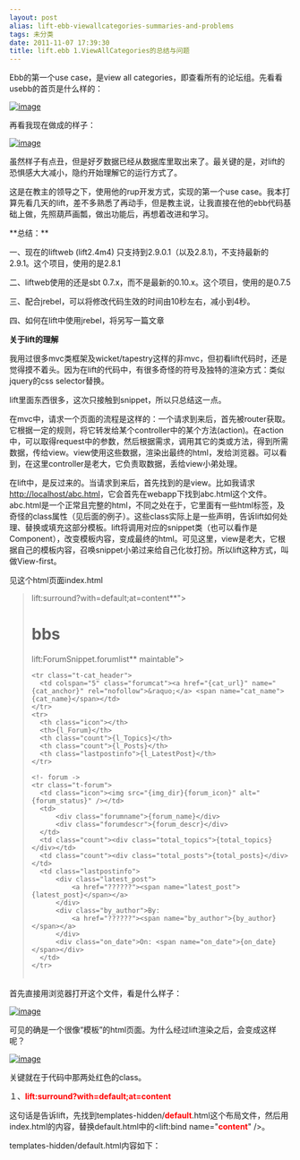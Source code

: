 ```yaml
---
layout: post
alias: lift-ebb-viewallcategories-summaries-and-problems
tags: 未分类
date: 2011-11-07 17:39:30
title: lift.ebb 1.ViewAllCategories的总结与问题
---
```


Ebb的第一个use case，是view all categories，即查看所有的论坛组。先看看usebb的首页是什么样的：

[![image](http://freewind.me/wp-content/uploads/2011/11/image_thumb1.png "image")](http://freewind.me/wp-content/uploads/2011/11/image1.png) 

再看我现在做成的样子：

[![image](http://freewind.me/wp-content/uploads/2011/11/image_thumb2.png "image")](http://freewind.me/wp-content/uploads/2011/11/image2.png) 

虽然样子有点丑，但是好歹数据已经从数据库里取出来了。最关键的是，对lift的恐惧感大大减小，隐约开始理解它的运行方式了。

这是在教主的领导之下，使用他的rup开发方式，实现的第一个use case。我本打算先看几天的lift，差不多熟悉了再动手，但是教主说，让我直接在他的ebb代码基础上做，先照葫芦画瓢，做出功能后，再想着改进和学习。

<span id="more-561"></span>
<p>**总结：**

一、现在的liftweb (lift2.4m4) 只支持到2.9.0.1（以及2.8.1)，不支持最新的2.9.1。这个项目，使用的是2.8.1

二、liftweb使用的还是sbt 0.7.x，而不是最新的0.10.x。这个项目，使用的是0.7.5

三、配合jrebel，可以将修改代码生效的时间由10秒左右，减小到4秒。

四、如何在lift中使用jrebel，将另写一篇文章

**关于lift的理解**

我用过很多mvc类框架及wicket/tapestry这样的非mvc，但初看lift代码时，还是觉得摸不着头。因为在lift的代码中，有很多奇怪的符号及独特的渲染方式：类似jquery的css selector替换。

lift里面东西很多，这次只接触到snippet，所以只总结这一点。

在mvc中，请求一个页面的流程是这样的：一个请求到来后，首先被router获取。它根据一定的规则，将它转发给某个controller中的某个方法(action)。在action中，可以取得request中的参数，然后根据需求，调用其它的类或方法，得到所需数据，传给view。view使用这些数据，渲染出最终的html，发给浏览器。可以看到，在这里controller是老大，它负责取数据，丢给view小弟处理。

在lift中，是反过来的。当请求到来后，首先找到的是view。比如我请求[http://localhost/abc.html](http://localhost/abc.html)，它会首先在webapp下找到abc.html这个文件。abc.html是一个正常且完整的html，不同之处在于，它里面有一些html标签，及奇怪的class属性（见后面的例子）。这些class实际上是一些声明，告诉lift如何处理、替换或填充这部分模板。lift将调用对应的snippet类（也可以看作是Component），改变模板内容，变成最终的html。可见这里，view是老大，它根据自己的模板内容，召唤snippet小弟过来给自己化妆打扮。所以lift这种方式，叫做View-first。

见这个html页面index.html

> <div id="main" class="**<font color="#ff0000">lift:surround?with=default;at=content</font>**">      
>   <h1>bbs</h1>      
>   <!- cat_header ->      
>   <table class="**<font color="#ff0000">lift:ForumSnippet.forumlist</font>** maintable">
> 
>     <tr class="t-cat_header">     
>       <td colspan="5" class="forumcat"><a href="{cat_url}" name="{cat_anchor}" rel="nofollow">&raquo;</a> <span name="cat_name">{cat_name}</span></td>      
>     </tr>      
>     <tr>      
>       <th class="icon"></th>      
>       <th>{l_Forum}</th>      
>       <th class="count">{l_Topics}</th>      
>       <th class="count">{l_Posts}</th>      
>       <th class="lastpostinfo">{l_LatestPost}</th>      
>     </tr> 
> 
>     <!- forum ->     
>     <tr class="t-forum">      
>       <td class="icon"><img src="{img_dir}{forum_icon}" alt="{forum_status}" /></td>      
>       <td>      
>           <div class="forumname">{forum_name}</div>      
>           <div class="forumdescr">{forum_descr}</div>      
>       </td>      
>       <td class="count"><div class="total_topics">{total_topics}</div></td>      
>       <td class="count"><div class="total_posts">{total_posts}</div></td>      
>       <td class="lastpostinfo">      
>           <div class="latest_post">      
>               <a href="??????"><span name="latest_post">{latest_post}</span></a>      
>           </div>      
>           <div class="by_author">By:       
>               <a href="??????"><span name="by_author">{by_author}</span></a>      
>           </div>      
>           <div class="on_date">On: <span name="on_date">{on_date}</span></div>      
>       </td>      
>     </tr>      
>   </table>      
> </div>
> 
>  

首先直接用浏览器打开这个文件，看是什么样子：

[![image](http://freewind.me/wp-content/uploads/2011/11/image_thumb3.png "image")](http://freewind.me/wp-content/uploads/2011/11/image3.png) 

可见的确是一个很像“模板”的html页面。为什么经过lift渲染之后，会变成这样呢？

[![image](http://freewind.me/wp-content/uploads/2011/11/image_thumb4.png "image")](http://freewind.me/wp-content/uploads/2011/11/image4.png) 

关键就在于代码中那两处红色的class。

１、**<font color="#ff0000">lift:surround?with=default;at=content</font>**

这句话是告诉lift，先找到templates-hidden/**<font color="#ff0000">default</font>**.html这个布局文件，然后用index.html的内容，替换default.html中的<lift:bind name="**<font color="#ff0000">content</font>**" />。

templates-hidden/default.html内容如下：

> <html xmlns="[http://www.w3.org/1999/xhtml"](http://www.w3.org/1999/xhtml") xmlns:lift="[http://liftweb.net/"](http://liftweb.net/")>      
>   <head>      
>     <meta http-equiv="content-type" content="text/html; charset=UTF-8" />      
>     <meta name="description" content="" />      
>     <meta name="keywords" content="" />      
>     <title>kkkk</title>      
>     <script id="jquery" src="/classpath/jquery.js" type="text/javascript"/>      
>   </head>      
>   <body>      
>     **<font color="#ff0000"><lift:bind name="content" />         
> </font>**  </body>      
> </html>

查看index.html最终生成的html源代码，里面的确用到了default.html中的代码：

[![image](http://freewind.me/wp-content/uploads/2011/11/image_thumb5.png "image")](http://freewind.me/wp-content/uploads/2011/11/image5.png) 

２、**<font color="#ff0000">lift:ForumSnippet.forumlist</font>** 

这句话告诉lift，使用code.snippet.**<font color="#ff0000">ForumSnippet.forumlist</font>**()方法来处理其所在的table标签（及内部标签）。ForumSnippet是什么样子呢？见下面代码：

> object ForumSnippet {     
>   def forumlist: CssSel =      
>     "*****" **<font color="#800080">#></font>** (for (cat <- cats) yield {      
>       "**<font color="#ff8040">.t-cat_header</font>**" #> ("@cat_name" #> cat.name) &      
>       "**<font color="#ff8000">.t-forum</font>**" #> ( for {      
>           f <- cat.forums      
>           lastTopic <- topics.lookup(f.last_topic_id)      
>       } yield {      
> 
>         val lastPost = posts.lookup(lastTopic.last_post_id).get      
>         val lastPoster = members.lookup(lastPost.poster_id).get      
>         val lastTopicTitle = (if(lastTopic.count_replies>1) "Re: " else "") + lastTopic.topic_title 
> 
>         "**<font color="#ff8000">.forumname *</font>**" #> f.name &      
> 
>         ".forumdescr *" #> f.descr &     
>         ".total_topics" #> f.topics &      
>         ".total_posts" #> f.posts &      
>         ".latest_post *" #> ("@latest_post" #> lastTopicTitle) &      
>         ".by_author *" #> ("@by_author" #> {lastPoster.name}) &      
>         ".on_date *" #> ("@on_date" #> new SimpleDateFormat().format(lastPost.post_time)) 
> 
>       })     
>     })      
> }

这段代码中，有很多奇怪的符号。但如果你使用过jquery的话，可能就会猜到：它首先将html模板（即<table>xxx</table>这一段）解析为一个xml树，然后使用css selector定位到对应的节点，最后使用实际数据去替换内容。

首先需要了解的是紫色的**<font color="#800080">#></font>**符号，它在代码中大量使用，意思是replacedWith，即用后面的数据替换左边对应的节点内容。

例如：

> ".forumdescr *" #> f.descr

 左边是css selector，".forumdescr"表示class=".forumdescr"节点，".forumdescr .aaa"表示".forumdesc"下的所有".aaa"节点，".forumdescr *"表示".forumdescr"下的所有节点。

这句代码表示将".forumdescr"下的所有内容替换为f.descr。

每行最后的`&`，表示将多个操作连接起来。

**如何替换属性？**

> <font style="background-color: #ffffff">".forumname [href]" #> [http://google.com](http://google.com)</font>
